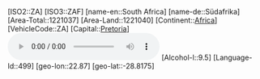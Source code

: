 ﻿---
location: [-28.8175,22.87]
type: Country
tags:
- geo/Country

SpocWebEntityId: 27062
isDeleted: false
confidential: public

---
[ISO2::ZA]
[ISO3::ZAF]
[name-en::South Africa]
[name-de::Südafrika]
[Area-Total::1221037]
[Area-Land::1221040]
[Continent::[Africa](geo/Continent/Africa.md)]
[VehicleCode::ZA]
[Capital::[Pretoria](geo/Continent/Africa/South_Africa/Pretoria.md)]
![Anthem-South-africa](xLarge/National-Anthem/Anthem-South-africa.mp3)
[Alcohol-l::9.5]
[Language-Id::499]
[geo-lon::22.87]
[geo-lat::-28.8175]

